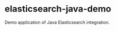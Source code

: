 elasticsearch-java-demo
=======================

Demo application of Java Elasticsearch integration. 
